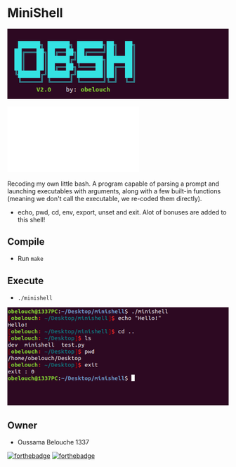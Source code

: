 # MiniShell
![obsh](ressources/obsh.png)

![Subject](ressources/minishell.pdf)

Recoding my own little bash. A program capable of parsing a prompt and launching executables with arguments, along with a few built-in functions (meaning we don't call the executable, we re-coded them directly).
- echo, pwd, cd, env, export, unset and exit.
Alot of bonuses are added to this shell!

## Compile
- Run `make`

## Execute
- `./minishell`

![minishell](ressources/minishell.png)

## Owner
- Oussama Belouche 1337

[![forthebadge](https://forthebadge.com/images/badges/made-with-c.svg)](https://forthebadge.com)
[![forthebadge](https://forthebadge.com/images/badges/open-source.svg)](https://forthebadge.com)
